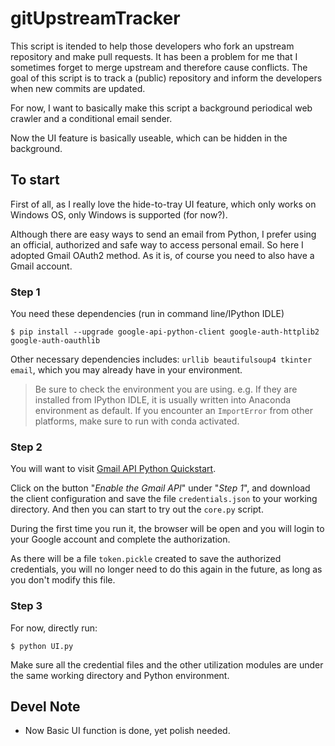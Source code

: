 # gitUpstreamTracker

This script is itended to help those developers who fork an upstream 
repository and make pull requests. It has been a problem for me that I 
sometimes forget to merge upstream and therefore cause conflicts. The goal of 
this script is to track a (public) repository and inform the developers when 
new commits are updated.  
  
For now, I want to basically make this script a background periodical web crawler and a 
conditional email sender.  
  
Now the UI feature is basically useable, which can be hidden in the background.

## To start

First of all, as I really love the hide-to-tray UI feature, which only works on Windows OS, 
only Windows is supported (for now?).

Although there are easy ways to send an email from Python, I prefer using an 
official, authorized and safe way to access personal email. So here I adopted 
Gmail OAuth2 method. As it is, of course you need to also have a Gmail 
account.  
  
### Step 1
You need these dependencies (run in command line/IPython IDLE)
```{shell}
$ pip install --upgrade google-api-python-client google-auth-httplib2 google-auth-oauthlib
```

Other necessary dependencies includes: `urllib beautifulsoup4 tkinter email`, which you may already have in your environment.  
  
> Be sure to check the environment you are using. e.g. If they are installed from IPython IDLE, it is usually written into Anaconda environment as default. If you encounter an `ImportError` from other platforms, make sure to run with conda activated.

### Step 2
You will want to visit [Gmail API Python Quickstart](https://developers.google.com/gmail/api/quickstart/python).  
  
Click on the button "*Enable the Gmail API*" under "*Step 1*", and download the 
client configuration and save the file `credentials.json` to your working 
directory. And then you can start to try out the `core.py` script.  
  
During the first time you run it, the browser will be open and you 
will login to your Google account and complete the authorization.  
  
As there will be a file `token.pickle` created to save the authorized 
credentials, you will no longer need to do this again in the future, as long 
as you don't modify this file.  

### Step 3
For now, directly run:
```{shell}
$ python UI.py
```
Make sure all the credential files and the other utilization modules are under the same working directory and Python environment.

## Devel Note
- Now Basic UI function is done, yet polish needed.  

